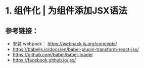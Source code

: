 # 1. 组件化 | 为组件添加JSX语法
## 参考链接：
* 安装 webpack： https://webpack.js.org/concepts/
* https://babeljs.io/docs/en/babel-plugin-transform-react-jsx/
* https://github.com/babel/babel-loader
* https://facebook.github.io/jsx/
